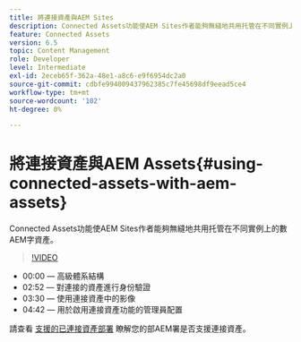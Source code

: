 ```yaml
---
title: 將連接資產與AEM Sites
description: Connected Assets功能使AEM Sites作者能夠無縫地共用托管在不同實例上的數AEM字資產。
feature: Connected Assets
version: 6.5
topic: Content Management
role: Developer
level: Intermediate
exl-id: 2eceb65f-362a-48e1-a8c6-e9f6954dc2a0
source-git-commit: cdbfe994009437962385c7fe45698df9eead5ce4
workflow-type: tm+mt
source-wordcount: '102'
ht-degree: 0%

---
```


# 將連接資產與AEM Assets{#using-connected-assets-with-aem-assets}

Connected Assets功能使AEM Sites作者能夠無縫地共用托管在不同實例上的數AEM字資產。

>[!VIDEO](https://video.tv.adobe.com/v/26060?quality=12&learn=on)

* 00:00 — 高級體系結構
* 02:52 — 對連接的資產進行身份驗證
* 03:30 — 使用連接資產中的影像
* 04:42 — 用於啟用連接資產功能的管理員配置

請查看 [支援的已連接資產部署](https://experienceleague.adobe.com/docs/experience-manager-65/assets/using/use-assets-across-connected-assets-instances.html#prerequisites) 瞭解您的部AEM署是否支援連接資產。
